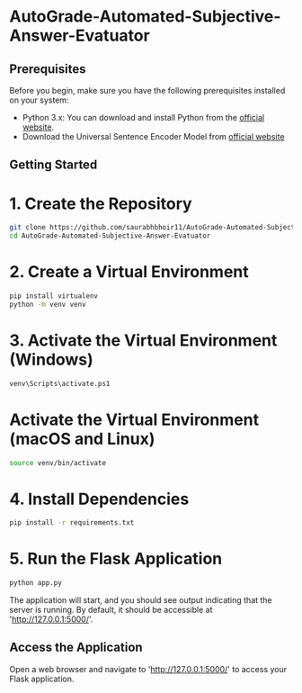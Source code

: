 # AutoGrade-Automated-Subjective-Answer-Evatuator

## Prerequisites

Before you begin, make sure you have the following prerequisites installed on your system:

- Python 3.x: You can download and install Python from the [official website](https://www.python.org/downloads/).
- Download the Universal Sentence Encoder Model from [official website](https://drive.google.com/drive/folders/1_m6_SAVSZnUqi5GwxdiTpHUSpv91g51d?usp=sharing)
## Getting Started


# 1. Create the Repository
```bash
git clone https://github.com/saurabhbhoir11/AutoGrade-Automated-Subjective-Answer-Evatuator.git
cd AutoGrade-Automated-Subjective-Answer-Evatuator
```

# 2. Create a Virtual Environment
```bash
pip install virtualenv
python -m venv venv
```

# 3. Activate the Virtual Environment (Windows)
```bash
venv\Scripts\activate.ps1
```

# Activate the Virtual Environment (macOS and Linux)
```bash
source venv/bin/activate
```

# 4. Install Dependencies
```bash
pip install -r requirements.txt
```

# 5. Run the Flask Application
```bash
python app.py
```

The application will start, and you should see output indicating that the server is running. By default, it should be accessible at 'http://127.0.0.1:5000/'.

## Access the Application
Open a web browser and navigate to 'http://127.0.0.1:5000/' to access your Flask application.

